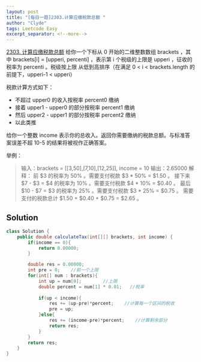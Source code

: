 ```yaml
---
layout: post
title: "[每日一题]2303.计算应缴税款总额 "
author: "Clyde"
tags: Leetcode Easy
excerpt_separator: <!--more-->
---
```


[2303. 计算应缴税款总额](https://leetcode.cn/problems/calculate-amount-paid-in-taxes/)   给你一个下标从 0 开始的二维整数数组 brackets ，其中 brackets[i] = [upperi, percenti] ，表示第 i 个税级的上限是 upperi ，征收的税率为 percenti 。税级按上限 从低到高排序（在满足 0 < i < brackets.length 的前提下，upperi-1 < upperi）<!--more-->

税款计算方式如下：

- 不超过 upper0 的收入按税率 percent0 缴纳
- 接着 upper1 - upper0 的部分按税率 percent1 缴纳
- 然后 upper2 - upper1 的部分按税率 percent2 缴纳
- 以此类推

给你一个整数 income 表示你的总收入。返回你需要缴纳的税款总额。与标准答案误差不超 10-5 的结果将被视作正确答案。


举例：

> 输入：brackets = [[3,50],[7,10],[12,25]], income = 10
> 输出：2.65000
> 解释：
> 前 $3 的税率为 50% 。需要支付税款 $3 * 50% = $1.50 。
> 接下来 $7 - $3 = $4 的税率为 10% 。需要支付税款 $4 * 10% = $0.40 。
> 最后 $10 - $7 = $3 的税率为 25% 。需要支付税款 $3 * 25% = $0.75 。
> 需要支付的税款总计 $1.50 + $0.40 + $0.75 = $2.65 。

## Solution 

```java
class Solution {
    public double calculateTax(int[][] brackets, int income) {
        if(income == 0){
            return 0.00000;
        }

        double res = 0.00000;
        int pre = 0;    //前一个上限
        for(int[] num : brackets){
            int up = num[0];        //上限
            double percent = num[1] * 0.01;   //税率
            
            if(up < income){
                res += (up-pre)*percent;    //计算每一个区间的税收
                pre = up;
            }else{
                res += (income-pre)*percent;    //计算剩余部分
                return res;
            }
        }
        return res;
    }
}
```
